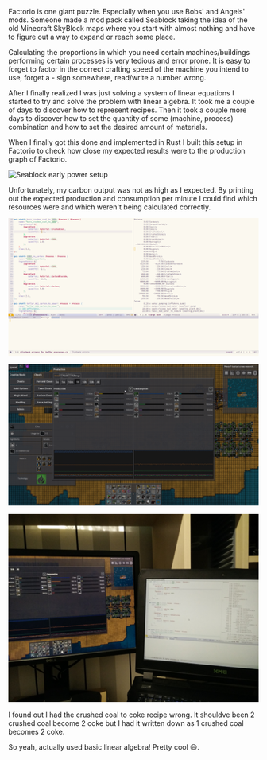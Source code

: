 Factorio is one giant puzzle. Especially when you use Bobs' and Angels' mods.
Someone made a mod pack called Seablock taking the idea of the old Minecraft
SkyBlock maps where you start with almost nothing and have to figure out a way
to expand or reach some place.

Calculating the proportions in which you need certain machines/buildings
performing certain processes is very tedious and error prone. It is easy to
forget to factor in the correct crafting speed of the machine you intend to use,
forget a - sign somewhere, read/write a number wrong.

After I finally realized I was just solving a system of linear equations I
started to try and solve the problem with linear algebra. It took me a couple of
days to discover how to represent recipes. Then it took a couple more days to
discover how to set the quantity of some (machine, process) combination and how
to set the desired amount of materials.

When I finally got this done and implemented in Rust I built this setup in
Factorio to check how close my expected results were to the production graph of
Factorio. 

![Seablock early power setup](media/seablock-early-power-setup.png)

Unfortunately, my carbon output was not as high as I expected. By printing out
the expected production and consumption per minute I could find which resources
were and which weren't being calculated correctly.

![Expected production and consumption](media/debugging-editor-screenshot.png)

![Production graph in game](media/debugging-game-screenshot.png)

![Photo of the two screenshots](media/debugging-photo.jpg)

I found out I had the crushed coal to coke recipe wrong. It shouldve been 2
crushed coal become 2 coke but I had it written down as 1 crushed coal becomes 2
coke.

So yeah, actually used basic linear algebra! Pretty cool :smile:.
